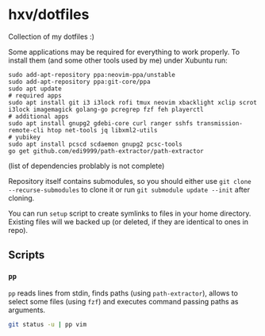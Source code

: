 # hxv/dotfiles
Collection of my dotfiles :)

Some applications may be required for everything to work properly. To install them (and some other tools used by me) under Xubuntu run:
```
sudo add-apt-repository ppa:neovim-ppa/unstable
sudo add-apt-repository ppa:git-core/ppa
sudo apt update
# required apps
sudo apt install git i3 i3lock rofi tmux neovim xbacklight xclip scrot i3lock imagemagick golang-go pcregrep fzf feh playerctl
# additional apps
sudo apt install gnupg2 gdebi-core curl ranger sshfs transmission-remote-cli htop net-tools jq libxml2-utils
# yubikey
sudo apt install pcscd scdaemon gnupg2 pcsc-tools
go get github.com/edi9999/path-extractor/path-extractor
```
(list of dependencies problably is not complete)

Repository itself contains submodules, so you should either use `git clone --recurse-submodules` to clone it or run `git submodule update --init` after cloning.

You can run `setup` script to create symlinks to files in your home directory.
Existing files will we backed up (or deleted, if they are identical to ones in repo).

## Scripts

### `pp`
`pp` reads lines from stdin, finds paths (using `path-extractor`), allows to select some files (using `fzf`) and executes command passing paths as arguments.

```bash
git status -u | pp vim
```
